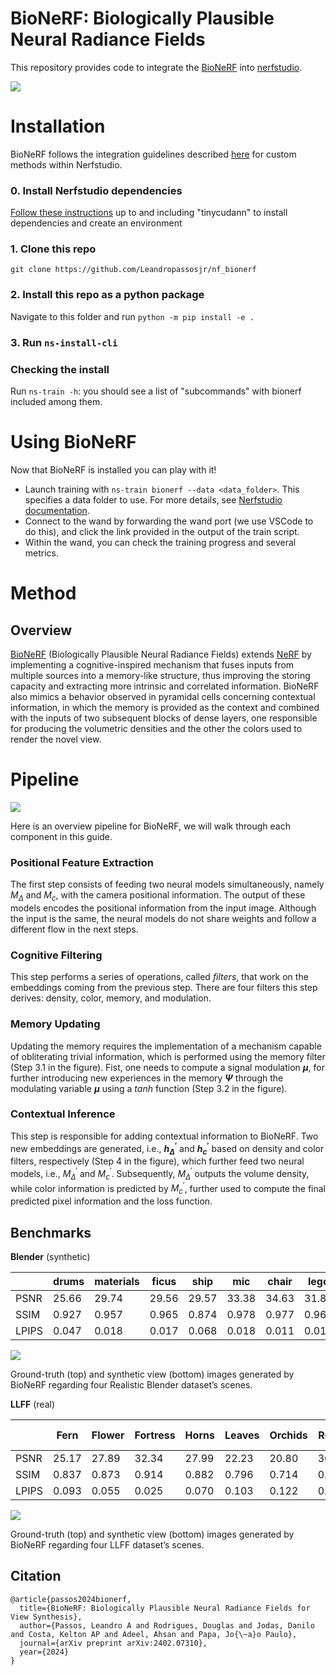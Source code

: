 # BioNeRF: Biologically Plausible Neural Radiance Fields
This repository provides code to integrate the [BioNeRF](https://github.com/Leandropassosjr/BioNeRF) into [nerfstudio](https://docs.nerf.studio/en/latest/index.html).

![](https://leandropassosjr.github.io/BioNeRF/assets/gifs.gif)


# Installation
BioNeRF follows the integration guidelines described [here](https://docs.nerf.studio/en/latest/developer_guides/new_methods.html) for custom methods within Nerfstudio. 
### 0. Install Nerfstudio dependencies
[Follow these instructions](https://docs.nerf.studio/en/latest/quickstart/installation.html) up to and including "tinycudann" to install dependencies and create an environment
### 1. Clone this repo
`git clone https://github.com/Leandropassosjr/nf_bionerf`
### 2. Install this repo as a python package
Navigate to this folder and run `python -m pip install -e .`

### 3. Run `ns-install-cli`

### Checking the install
Run `ns-train -h`: you should see a list of "subcommands" with bionerf included among them.

# Using BioNeRF
Now that BioNeRF is installed you can play with it! 

- Launch training with `ns-train bionerf --data <data_folder>`. This specifies a data folder to use. For more details, see [Nerfstudio documentation](https://docs.nerf.studio/en/latest/quickstart/first_nerf.html). 
- Connect to the wand by forwarding the wand port (we use VSCode to do this), and click the link provided in the output of the train script.
- Within the wand, you can check the training progress and several metrics.



# Method

## Overview

[BioNeRF](https://arxiv.org/pdf/2402.07310.pdf) (Biologically Plausible Neural Radiance Fields) extends [NeRF](http://www.matthewtancik.com/nerf) by implementing a cognitive-inspired mechanism that fuses inputs from multiple sources into a memory-like structure, thus improving the storing capacity and extracting more intrinsic and correlated information. BioNeRF also mimics a behavior observed in pyramidal cells concerning contextual information, in which the memory is provided as the context and combined with the inputs of two subsequent blocks of dense layers, one responsible for producing the volumetric densities and the other the colors used to render the novel view. 

# Pipeline
<img src='https://leandropassosjr.github.io/BioNeRF/assets/BioNeRF.png'/>

Here is an overview pipeline for BioNeRF, we will walk through each component in this guide.

### Positional Feature Extraction
The first step consists of feeding two neural models simultaneously, namely $M_{\Delta}$ and $M_c$, with the camera positional information. The output of these models encodes the positional information from the input image. Although the input is the same, the neural models do not share weights and follow a different flow in the next steps.

### Cognitive Filtering
This step performs a series of operations, called *filters*, that work on the embeddings coming from the previous step. There are four filters this step derives: density, color, memory, and modulation.

### Memory Updating
Updating the memory requires the implementation of a mechanism capable of obliterating trivial information, which is performed using the memory filter (Step 3.1 in the figure). Fist, one needs to compute a signal modulation **$\mu$**, for further introducing new experiences in the memory **$\Psi$** through the modulating variable **$\mu$** using a $\textit{tanh}$ function (Step 3.2 in the figure).

### Contextual Inference
This step is responsible for adding contextual information to BioNeRF. Two new embeddings are generated, i.e., **${h}^{\prime}_\Delta$** and **${h}^{\prime}_c$** based on density and color filters, respectively (Step 4 in the figure), which further feed two neural models, i.e., $M^\prime_\Delta$ and $M^\prime_c$. Subsequently, $M^\prime_\Delta$ outputs the volume density, while color information is predicted by $M^{\prime}_c$, further used to compute the final predicted pixel information and the loss function.

## Benchmarks

**Blender** (synthetic)

|       | drums | materials | ficus | ship  | mic   | chair | lego  | hotdog | AVG   |
| ----- | ----- | --------- | ----- | ----  | ---   | ----- | ----  | ------ | ---   |
| PSNR  | 25.66 | 29.74     | 29.56 | 29.57 | 33.38 | 34.63 | 31.82 | 37.23  | 31.45 |
| SSIM  | 0.927 | 0.957     | 0.965 | 0.874 | 0.978 | 0.977 | 0.963 | 0.980  | 0.953 |
| LPIPS | 0.047 | 0.018     | 0.017 | 0.068 | 0.018 | 0.011 | 0.016 | 0.010  | 0.026 |

<img src='https://leandropassosjr.github.io/BioNeRF/assets/blender.jpeg'/>

Ground-truth (top) and synthetic view (bottom) images generated by BioNeRF regarding four Realistic Blender dataset’s scenes.

**LLFF** (real)

|       | Fern  | Flower | Fortress | Horns  | Leaves | Orchids  | Room  | T-Rex | AVG   |
| ----  | ----- | ------ | -------- | -----  | -----  | -------  | ----- | ----- | ---   |
| PSNR  | 25.17 | 27.89  | 32.34    | 27.99  | 22.23  | 20.80    | 30.75 | 27.56 | 27.01 | 
| SSIM  | 0.837 | 0.873  | 0.914    | 0.882  | 0.796  | 0.714    | 0.911 | 0.911 | 0.861 |
| LPIPS | 0.093 | 0.055  | 0.025    | 0.070  | 0.103  | 0.122    | 0.029 | 0.044 | 0.068 |

<img src='https://leandropassosjr.github.io/BioNeRF/assets/llff.jpeg'/>

Ground-truth (top) and synthetic view (bottom) images generated by BioNeRF regarding four LLFF dataset’s scenes.

## Citation
```
@article{passos2024bionerf,
  title={BioNeRF: Biologically Plausible Neural Radiance Fields for View Synthesis},
  author={Passos, Leandro A and Rodrigues, Douglas and Jodas, Danilo and Costa, Kelton AP and Adeel, Ahsan and Papa, Jo{\~a}o Paulo},
  journal={arXiv preprint arXiv:2402.07310},
  year={2024}
}
```
